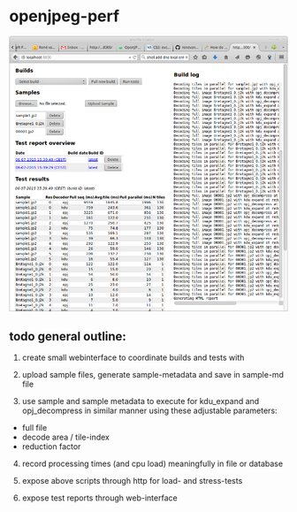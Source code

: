 # openjpeg-perf

![Screenshot](https://raw.githubusercontent.com/renevanderark/openjpeg-perf/master/screenshot.png)

todo general outline:
---


1) create small webinterface to coordinate builds and tests with

2) upload sample files, generate sample-metadata and save in sample-md file

3) use sample and sample metadata to execute for kdu_expand and opj_decompress in similar manner using these adjustable parameters:
- full file
- decode area / tile-index
- reduction factor

4) record processing times (and cpu load) meaningfully in file or database

5) expose above scripts through http for load- and stress-tests

6) expose test reports through web-interface
